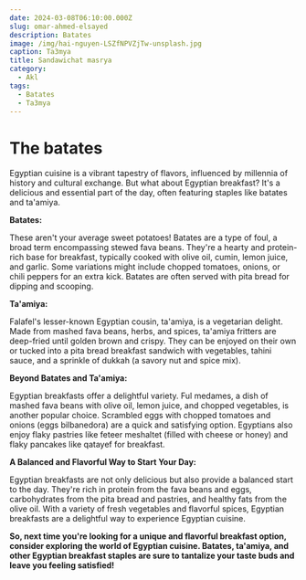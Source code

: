 ```yaml
---
date: 2024-03-08T06:10:00.000Z
slug: omar-ahmed-elsayed
description: Batates
image: /img/hai-nguyen-LSZfNPVZjTw-unsplash.jpg
caption: Ta3mya
title: Sandawichat masrya
category:
  - Akl
tags:
  - Batates
  - Ta3mya
---
```


# The batates

Egyptian cuisine is a vibrant tapestry of flavors, influenced by millennia of history and cultural exchange. But what about Egyptian breakfast? It's a delicious and essential part of the day, often featuring staples like batates and ta'amiya.

**Batates:**

These aren't your average sweet potatoes! Batates are a type of foul, a broad term encompassing stewed fava beans. They're a hearty and protein-rich base for breakfast, typically cooked with olive oil, cumin, lemon juice, and garlic. Some variations might include chopped tomatoes, onions, or chili peppers for an extra kick. Batates are often served with pita bread for dipping and scooping.

**Ta'amiya:**

Falafel's lesser-known Egyptian cousin, ta'amiya, is a vegetarian delight. Made from mashed fava beans, herbs, and spices, ta'amiya fritters are deep-fried until golden brown and crispy. They can be enjoyed on their own or tucked into a pita bread breakfast sandwich with vegetables, tahini sauce, and a sprinkle of dukkah (a savory nut and spice mix).

**Beyond Batates and Ta'amiya:**

Egyptian breakfasts offer a delightful variety. Ful medames, a dish of mashed fava beans with olive oil, lemon juice, and chopped vegetables, is another popular choice. Scrambled eggs with chopped tomatoes and onions (eggs bilbanedora) are a quick and satisfying option. Egyptians also enjoy flaky pastries like feteer meshaltet (filled with cheese or honey) and flaky pancakes like qatayef for breakfast.

**A Balanced and Flavorful Way to Start Your Day:**

Egyptian breakfasts are not only delicious but also provide a balanced start to the day. They're rich in protein from the fava beans and eggs, carbohydrates from the pita bread and pastries, and healthy fats from the olive oil. With a variety of fresh vegetables and flavorful spices, Egyptian breakfasts are a delightful way to experience Egyptian cuisine.

**So, next time you're looking for a unique and flavorful breakfast option, consider exploring the world of Egyptian cuisine. Batates, ta'amiya, and other Egyptian breakfast staples are sure to tantalize your taste buds and leave you feeling satisfied!**

